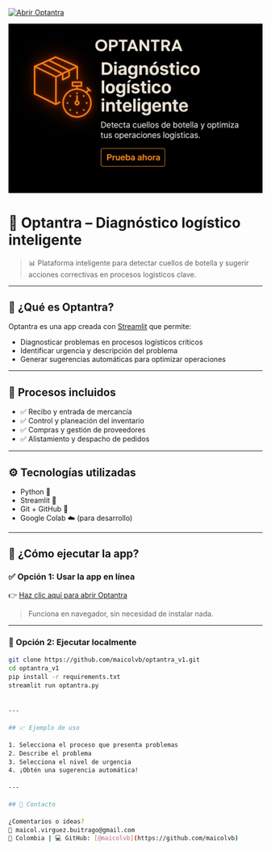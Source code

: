 [![Abrir Optantra](https://img.shields.io/badge/Abrir%20Optantra-Streamlit-orange?logo=streamlit)](https://optantra.streamlit.app/)


[![Banner promocional](banner_ia.png)](https://optantra.streamlit.app/)


# 🚛 Optantra – Diagnóstico logístico inteligente

> 📊 Plataforma inteligente para detectar cuellos de botella y sugerir acciones correctivas en procesos logísticos clave.

---

## 🧠 ¿Qué es Optantra?

Optantra es una app creada con [Streamlit](https://streamlit.io/) que permite:
- Diagnosticar problemas en procesos logísticos críticos
- Identificar urgencia y descripción del problema
- Generar sugerencias automáticas para optimizar operaciones

---

## 🧩 Procesos incluidos

- ✅ Recibo y entrada de mercancía  
- ✅ Control y planeación del inventario  
- ✅ Compras y gestión de proveedores  
- ✅ Alistamiento y despacho de pedidos

---

## ⚙️ Tecnologías utilizadas

- Python 🐍  
- Streamlit 🎈  
- Git + GitHub 🔧  
- Google Colab ☁️ (para desarrollo)

---

## 🚀 ¿Cómo ejecutar la app?

### ✅ Opción 1: Usar la app en línea

👉 [Haz clic aquí para abrir Optantra](https://optantra.streamlit.app/)

> Funciona en navegador, sin necesidad de instalar nada.

---

### 🧪 Opción 2: Ejecutar localmente

```bash
git clone https://github.com/maicolvb/optantra_v1.git
cd optantra_v1
pip install -r requirements.txt
streamlit run optantra.py


---

## 📈 Ejemplo de uso

1. Selecciona el proceso que presenta problemas  
2. Describe el problema  
3. Selecciona el nivel de urgencia  
4. ¡Obtén una sugerencia automática!

---

## 📩 Contacto

¿Comentarios o ideas?  
📧 maicol.virguez.buitrago@gmail.com  
📍 Colombia | 💻 GitHub: [@maicolvb](https://github.com/maicolvb)

